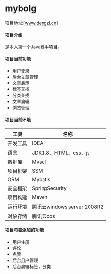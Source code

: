# mybolg
项目地址:[www.dengzl.cn]
#### 项目介绍 
是本人第一个Java练手项目。
#### 项目当前功能
- 用户登录
- 后台文章管理
- 文章展示
- 标签查找
- 分类查找
- 文章编辑
- 浏览管理
#### 项目当前环境

|  工具 | 名称 
| ------------ | ------------
| 开发工具  | IDEA 
|  语言 | JDK1.8、HTML、css、js 
| 数据库  | Mysql
| 项目框架  | SSM 
| ORM  | Mybatis 
| 安全框架  | SpringSecurity 
| 项目构建  | Maven 
| 运行环境  | 腾讯云windows server 2008R2
| 对象存储  | 腾讯云cos

#### 项目将要添加的功能

- 用户注册
- 评论
- 点赞
- 后台用户管理
- 后台编辑标签，分类


